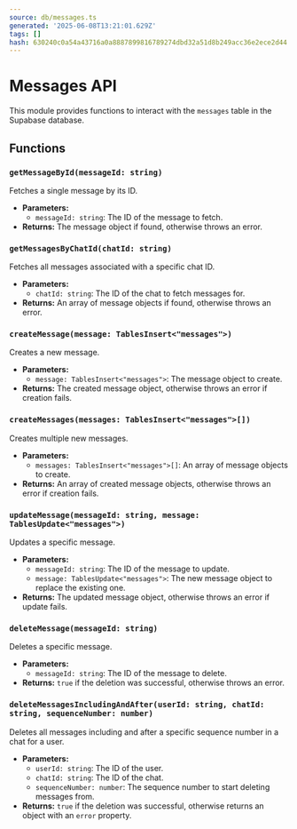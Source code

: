 ```yaml
---
source: db/messages.ts
generated: '2025-06-08T13:21:01.629Z'
tags: []
hash: 630240c0a54a43716a0a8887899816789274dbd32a51d8b249acc36e2ece2d44
---
```

# Messages API

This module provides functions to interact with the `messages` table in the Supabase database.

## Functions

### `getMessageById(messageId: string)`

Fetches a single message by its ID.

- **Parameters:**
  - `messageId: string`: The ID of the message to fetch.
- **Returns:** The message object if found, otherwise throws an error.

### `getMessagesByChatId(chatId: string)`

Fetches all messages associated with a specific chat ID.

- **Parameters:**
  - `chatId: string`: The ID of the chat to fetch messages for.
- **Returns:** An array of message objects if found, otherwise throws an error.

### `createMessage(message: TablesInsert<"messages">)`

Creates a new message.

- **Parameters:**
  - `message: TablesInsert<"messages">`: The message object to create.
- **Returns:** The created message object, otherwise throws an error if creation fails.

### `createMessages(messages: TablesInsert<"messages">[])`

Creates multiple new messages.

- **Parameters:**
  - `messages: TablesInsert<"messages">[]`: An array of message objects to create.
- **Returns:** An array of created message objects, otherwise throws an error if creation fails.

### `updateMessage(messageId: string, message: TablesUpdate<"messages">)`

Updates a specific message.

- **Parameters:**
  - `messageId: string`: The ID of the message to update.
  - `message: TablesUpdate<"messages">`: The new message object to replace the existing one.
- **Returns:** The updated message object, otherwise throws an error if update fails.

### `deleteMessage(messageId: string)`

Deletes a specific message.

- **Parameters:**
  - `messageId: string`: The ID of the message to delete.
- **Returns:** `true` if the deletion was successful, otherwise throws an error.

### `deleteMessagesIncludingAndAfter(userId: string, chatId: string, sequenceNumber: number)`

Deletes all messages including and after a specific sequence number in a chat for a user.

- **Parameters:**
  - `userId: string`: The ID of the user.
  - `chatId: string`: The ID of the chat.
  - `sequenceNumber: number`: The sequence number to start deleting messages from.
- **Returns:** `true` if the deletion was successful, otherwise returns an object with an `error` property.
